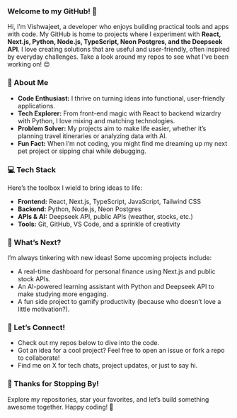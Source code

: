 ### Welcome to my GitHub! 👋

Hi, I’m Vishwajeet, a developer who enjoys building practical tools and apps with code. My GitHub is home to projects where I experiment with **React, Next.js, Python, Node.js, TypeScript, Neon Postgres, and the Deepseek API**. I love creating solutions that are useful and user-friendly, often inspired by everyday challenges. Take a look around my repos to see what I’ve been working on! 😊

### 🌟 About Me

- **Code Enthusiast:** I thrive on turning ideas into functional, user-friendly applications.
- **Tech Explorer:** From front-end magic with React to backend wizardry with Python, I love mixing and matching technologies.
- **Problem Solver:** My projects aim to make life easier, whether it’s planning travel itineraries or analyzing data with AI.
- **Fun Fact:** When I’m not coding, you might find me dreaming up my next pet project or sipping chai while debugging.


### 💻 Tech Stack
Here’s the toolbox I wield to bring ideas to life:

- **Frontend:** React, Next.js, TypeScript, JavaScript, Tailwind CSS
- **Backend:** Python, Node.js, Neon Postgres
- **APIs & AI:** Deepseek API, public APIs (weather, stocks, etc.)
- **Tools:** Git, GitHub, VS Code, and a sprinkle of creativity

### 🚧 What’s Next?
I’m always tinkering with new ideas! Some upcoming projects include:

- A real-time dashboard for personal finance using Next.js and public stock APIs.
- An AI-powered learning assistant with Python and Deepseek API to make studying more engaging.
- A fun side project to gamify productivity (because who doesn’t love a little motivation?).

### 🤝 Let’s Connect!

- Check out my repos below to dive into the code.
- Got an idea for a cool project? Feel free to open an issue or fork a repo to collaborate!
- Find me on X for tech chats, project updates, or just to say hi.


### 🎉 Thanks for Stopping By!
Explore my repositories, star your favorites, and let’s build something awesome together. Happy coding! 🚀
